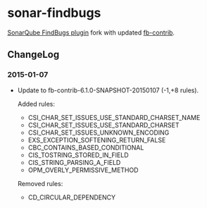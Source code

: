 # sonar-findbugs
[SonarQube FindBugs plugin](https://github.com/SonarSource/sonar-findbugs) fork with updated [fb-contrib](https://github.com/mebigfatguy/fb-contrib).

## ChangeLog

### 2015-01-07  
- Update to fb-contrib-6.1.0-SNAPSHOT-20150107 (-1,+8 rules).  

    Added rules:
    - CSI_CHAR_SET_ISSUES_USE_STANDARD_CHARSET_NAME
    - CSI_CHAR_SET_ISSUES_USE_STANDARD_CHARSET
    - CSI_CHAR_SET_ISSUES_UNKNOWN_ENCODING
    - EXS_EXCEPTION_SOFTENING_RETURN_FALSE
    - CBC_CONTAINS_BASED_CONDITIONAL
    - CIS_TOSTRING_STORED_IN_FIELD
    - CIS_STRING_PARSING_A_FIELD
    - OPM_OVERLY_PERMISSIVE_METHOD
    
    Removed rules:
    - CD_CIRCULAR_DEPENDENCY
